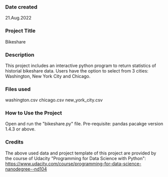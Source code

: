 
### Date created
21.Aug.2022

### Project Title
Bikeshare

### Description
This project includes an interactive python program to return statistics of historial bikeshare data.
Users have the option to select from 3 cities: Washington, New York City and Chicago.

### Files used
washington.csv
chicago.csv
new_york_city.csv


### How to Use the Project
Open and run the "bikeshare.py" file.
Pre-requisite: pandas pacakge version 1.4.3 or above.

### Credits
The above used data and project template of this project are provided by the course of Udacity "Programming for Data Science with Python":
https://www.udacity.com/course/programming-for-data-science-nanodegree--nd104

